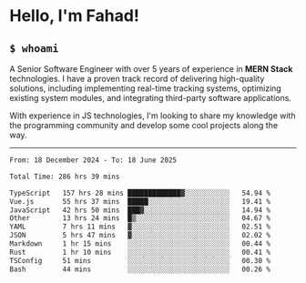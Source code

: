 <h1>Hello, I'm Fahad!</h1>

<h2><code>$ whoami</code></h2>

A Senior Software Engineer with over 5 years of experience in **MERN Stack** technologies. I have a proven track record of delivering high-quality solutions, including implementing real-time tracking systems, optimizing existing system modules, and integrating third-party software applications.

With experience in JS technologies, I'm looking to share my knowledge with the programming community and develop some cool projects along the way.

---

<!--START_SECTION:waka-->

```txt
From: 18 December 2024 - To: 18 June 2025

Total Time: 286 hrs 39 mins

TypeScript   157 hrs 28 mins █████████████▓░░░░░░░░░░░   54.94 %
Vue.js       55 hrs 37 mins  █████░░░░░░░░░░░░░░░░░░░░   19.41 %
JavaScript   42 hrs 50 mins  ███▓░░░░░░░░░░░░░░░░░░░░░   14.94 %
Other        13 hrs 24 mins  █▒░░░░░░░░░░░░░░░░░░░░░░░   04.67 %
YAML         7 hrs 11 mins   ▓░░░░░░░░░░░░░░░░░░░░░░░░   02.51 %
JSON         5 hrs 47 mins   ▓░░░░░░░░░░░░░░░░░░░░░░░░   02.02 %
Markdown     1 hr 15 mins    ░░░░░░░░░░░░░░░░░░░░░░░░░   00.44 %
Rust         1 hr 10 mins    ░░░░░░░░░░░░░░░░░░░░░░░░░   00.41 %
TSConfig     51 mins         ░░░░░░░░░░░░░░░░░░░░░░░░░   00.30 %
Bash         44 mins         ░░░░░░░░░░░░░░░░░░░░░░░░░   00.26 %
```

<!--END_SECTION:waka-->

<!--
**heyFahad/heyFahad** is a ✨ _special_ ✨ repository because its `README.md` (this file) appears on your GitHub profile.

Here are some ideas to get you started:

- 🔭 I’m currently working on ...
- 🌱 I’m currently learning ...
- 👯 I’m looking to collaborate on ...
- 🤔 I’m looking for help with ...
- 💬 Ask me about ...
- 📫 How to reach me: ...
- 😄 Pronouns: ...
- ⚡ Fun fact: ...
-->
